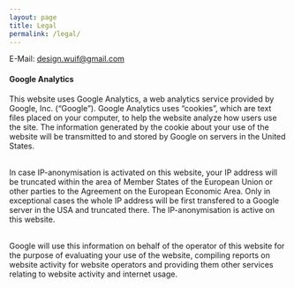 ```yaml
---
layout: page
title: Legal
permalink: /legal/
---
```


<div class="container">
<p class="m-t-b-lg">E-Mail: <a href="mailto:design.wuif@gmail.com">design.wuif@gmail.com</a></p>
  
<h4>Google Analytics</h4>
<p>
This website uses Google Analytics, a web analytics service provided by Google, Inc. (“Google”). Google
Analytics uses “cookies”, which are text files placed on your computer, to help the website analyze how users
use the site. The information generated by the cookie about your use of the website will be transmitted to and
stored by Google on servers in the United States.<br/><br/>

In case IP-anonymisation is activated on this website, your IP address will be truncated within the area of
Member States of the European Union or other parties to the Agreement on the European Economic Area. Only in
exceptional cases the whole IP address will be first transfered to a Google server in the USA and truncated
there. The IP-anonymisation is active on this website.<br/><br/>

Google will use this information on behalf of the operator of this website for the purpose of evaluating your
use of the website, compiling reports on website activity for website operators and providing them other
services relating to website activity and internet usage.
</p>
</div>
